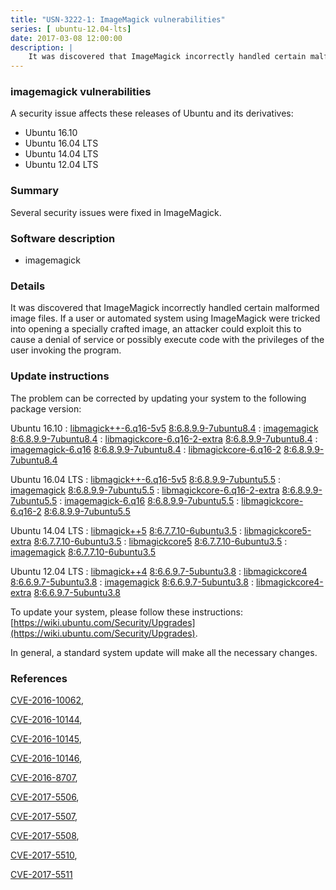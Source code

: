 ```yaml
---
title: "USN-3222-1: ImageMagick vulnerabilities"
series: [ ubuntu-12.04-lts]
date: 2017-03-08 12:00:00
description: |
    It was discovered that ImageMagick incorrectly handled certain malformed image files. If a user or automated system using ImageMagick were tricked into opening a specially crafted image, an attacker could exploit this to cause a denial of service or possibly execute code with the privileges of the user invoking the program. 
--- 
```

 
### imagemagick vulnerabilities

A security issue affects these releases of Ubuntu and its derivatives:

* Ubuntu 16.10
* Ubuntu 16.04 LTS
* Ubuntu 14.04 LTS
* Ubuntu 12.04 LTS

### Summary

Several security issues were fixed in ImageMagick. 

### Software description

* imagemagick 

### Details

It was discovered that ImageMagick incorrectly handled certain malformed image files. If a user or automated system using ImageMagick were tricked into opening a specially crafted image, an attacker could exploit this to cause a denial of service or possibly execute code with the privileges of the user invoking the program. 

### Update instructions

The problem can be corrected by updating your system to the following package version:

Ubuntu 16.10
 : [libmagick++-6.q16-5v5](https://launchpad.net/ubuntu/+source/imagemagick) <span> [8:6.8.9.9-7ubuntu8.4](https://launchpad.net/ubuntu/+source/imagemagick/8:6.8.9.9-7ubuntu8.4) </span> 
 : [imagemagick](https://launchpad.net/ubuntu/+source/imagemagick) <span> [8:6.8.9.9-7ubuntu8.4](https://launchpad.net/ubuntu/+source/imagemagick/8:6.8.9.9-7ubuntu8.4) </span> 
 : [libmagickcore-6.q16-2-extra](https://launchpad.net/ubuntu/+source/imagemagick) <span> [8:6.8.9.9-7ubuntu8.4](https://launchpad.net/ubuntu/+source/imagemagick/8:6.8.9.9-7ubuntu8.4) </span> 
 : [imagemagick-6.q16](https://launchpad.net/ubuntu/+source/imagemagick) <span> [8:6.8.9.9-7ubuntu8.4](https://launchpad.net/ubuntu/+source/imagemagick/8:6.8.9.9-7ubuntu8.4) </span> 
 : [libmagickcore-6.q16-2](https://launchpad.net/ubuntu/+source/imagemagick) <span> [8:6.8.9.9-7ubuntu8.4](https://launchpad.net/ubuntu/+source/imagemagick/8:6.8.9.9-7ubuntu8.4) </span> 

Ubuntu 16.04 LTS
 : [libmagick++-6.q16-5v5](https://launchpad.net/ubuntu/+source/imagemagick) <span> [8:6.8.9.9-7ubuntu5.5](https://launchpad.net/ubuntu/+source/imagemagick/8:6.8.9.9-7ubuntu5.5) </span> 
 : [imagemagick](https://launchpad.net/ubuntu/+source/imagemagick) <span> [8:6.8.9.9-7ubuntu5.5](https://launchpad.net/ubuntu/+source/imagemagick/8:6.8.9.9-7ubuntu5.5) </span> 
 : [libmagickcore-6.q16-2-extra](https://launchpad.net/ubuntu/+source/imagemagick) <span> [8:6.8.9.9-7ubuntu5.5](https://launchpad.net/ubuntu/+source/imagemagick/8:6.8.9.9-7ubuntu5.5) </span> 
 : [imagemagick-6.q16](https://launchpad.net/ubuntu/+source/imagemagick) <span> [8:6.8.9.9-7ubuntu5.5](https://launchpad.net/ubuntu/+source/imagemagick/8:6.8.9.9-7ubuntu5.5) </span> 
 : [libmagickcore-6.q16-2](https://launchpad.net/ubuntu/+source/imagemagick) <span> [8:6.8.9.9-7ubuntu5.5](https://launchpad.net/ubuntu/+source/imagemagick/8:6.8.9.9-7ubuntu5.5) </span> 

Ubuntu 14.04 LTS
 : [libmagick++5](https://launchpad.net/ubuntu/+source/imagemagick) <span> [8:6.7.7.10-6ubuntu3.5](https://launchpad.net/ubuntu/+source/imagemagick/8:6.7.7.10-6ubuntu3.5) </span> 
 : [libmagickcore5-extra](https://launchpad.net/ubuntu/+source/imagemagick) <span> [8:6.7.7.10-6ubuntu3.5](https://launchpad.net/ubuntu/+source/imagemagick/8:6.7.7.10-6ubuntu3.5) </span> 
 : [libmagickcore5](https://launchpad.net/ubuntu/+source/imagemagick) <span> [8:6.7.7.10-6ubuntu3.5](https://launchpad.net/ubuntu/+source/imagemagick/8:6.7.7.10-6ubuntu3.5) </span> 
 : [imagemagick](https://launchpad.net/ubuntu/+source/imagemagick) <span> [8:6.7.7.10-6ubuntu3.5](https://launchpad.net/ubuntu/+source/imagemagick/8:6.7.7.10-6ubuntu3.5) </span> 

Ubuntu 12.04 LTS
 : [libmagick++4](https://launchpad.net/ubuntu/+source/imagemagick) <span> [8:6.6.9.7-5ubuntu3.8](https://launchpad.net/ubuntu/+source/imagemagick/8:6.6.9.7-5ubuntu3.8) </span> 
 : [libmagickcore4](https://launchpad.net/ubuntu/+source/imagemagick) <span> [8:6.6.9.7-5ubuntu3.8](https://launchpad.net/ubuntu/+source/imagemagick/8:6.6.9.7-5ubuntu3.8) </span> 
 : [imagemagick](https://launchpad.net/ubuntu/+source/imagemagick) <span> [8:6.6.9.7-5ubuntu3.8](https://launchpad.net/ubuntu/+source/imagemagick/8:6.6.9.7-5ubuntu3.8) </span> 
 : [libmagickcore4-extra](https://launchpad.net/ubuntu/+source/imagemagick) <span> [8:6.6.9.7-5ubuntu3.8](https://launchpad.net/ubuntu/+source/imagemagick/8:6.6.9.7-5ubuntu3.8) </span> 

To update your system, please follow these instructions: [https://wiki.ubuntu.com/Security/Upgrades](https://wiki.ubuntu.com/Security/Upgrades).

In general, a standard system update will make all the necessary changes. 

### References

 [CVE-2016-10062](http://people.ubuntu.com/~ubuntu-security/cve/CVE-2016-10062), 

 [CVE-2016-10144](http://people.ubuntu.com/~ubuntu-security/cve/CVE-2016-10144), 

 [CVE-2016-10145](http://people.ubuntu.com/~ubuntu-security/cve/CVE-2016-10145), 

 [CVE-2016-10146](http://people.ubuntu.com/~ubuntu-security/cve/CVE-2016-10146), 

 [CVE-2016-8707](http://people.ubuntu.com/~ubuntu-security/cve/CVE-2016-8707), 

 [CVE-2017-5506](http://people.ubuntu.com/~ubuntu-security/cve/CVE-2017-5506), 

 [CVE-2017-5507](http://people.ubuntu.com/~ubuntu-security/cve/CVE-2017-5507), 

 [CVE-2017-5508](http://people.ubuntu.com/~ubuntu-security/cve/CVE-2017-5508), 

 [CVE-2017-5510](http://people.ubuntu.com/~ubuntu-security/cve/CVE-2017-5510), 

 [CVE-2017-5511](http://people.ubuntu.com/~ubuntu-security/cve/CVE-2017-5511)
 
